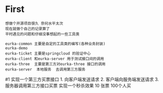 # First
    想做个开源项目很久 奈何水平太次 
    现在就做个自己的记录算了 
    平时遇见的问题和仔细没事想起的一些工具类
	
	eurka-common 主要是自定的工具类的编写(各种业务封装)
	eurka-demo   
	eurka-ticket 主要是springcloud 的验证中心
	eurka-client 和eurka-server 用于测试接口间的调用
	eurka-three  主要是第三方对eurka-three 接口的调用
	eurka-server  本地服务  去调用第三方服务
	

#1 
    实现一个第三方买票接口
        1. 向客户端发送请求
        2. 客户端向服务端发送请求
        3. 服务器调用第三方接口买票
    实现一个秒杀效果
        10 张票   100个人买
        
